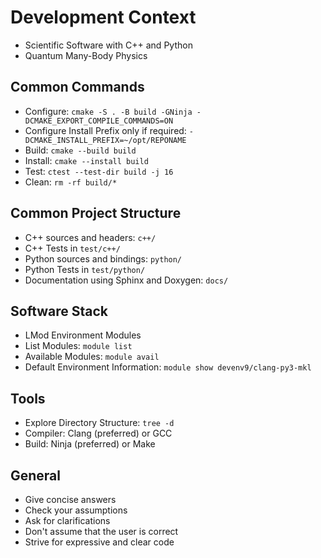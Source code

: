 # Development Context
- Scientific Software with C++ and Python
- Quantum Many-Body Physics

## Common Commands
- Configure: `cmake -S . -B build -GNinja -DCMAKE_EXPORT_COMPILE_COMMANDS=ON`
- Configure Install Prefix only if required: `-DCMAKE_INSTALL_PREFIX=~/opt/REPONAME`
- Build: `cmake --build build`
- Install: `cmake --install build`
- Test: `ctest --test-dir build -j 16`
- Clean: `rm -rf build/*`

## Common Project Structure
- C++ sources and headers: `c++/`
- C++ Tests in `test/c++/`
- Python sources and bindings: `python/`
- Python Tests in `test/python/`
- Documentation using Sphinx and Doxygen: `docs/`

## Software Stack
- LMod Environment Modules
- List Modules: `module list`
- Available Modules: `module avail`
- Default Environment Information: `module show devenv9/clang-py3-mkl`

## Tools
- Explore Directory Structure: `tree -d`
- Compiler: Clang (preferred) or GCC
- Build: Ninja (preferred) or Make

## General
- Give concise answers
- Check your assumptions
- Ask for clarifications
- Don't assume that the user is correct
- Strive for expressive and clear code
